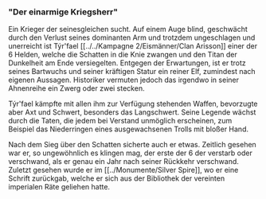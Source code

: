 ### "Der einarmige Kriegsherr"

  

Ein Krieger der seinesgleichen sucht. Auf einem Auge blind, geschwächt durch den Verlust seines dominanten Arm und trotzdem ungeschlagen und unerreicht ist Týr'fael [[../../Kampagne 2/Eismänner/Clan Arisson]] einer der 6 Helden, welche die Schatten in die Knie zwangen und den Titan der Dunkelheit am Ende versiegelten. Entgegen der Erwartungen, ist er trotz seines Bartwuchs und seiner kräftigen Statur ein reiner Elf, zumindest nach eigenen Aussagen. Historiker vermuten jedoch das irgendwo in seiner Ahnenreihe ein Zwerg oder zwei stecken.

Týr'fael kämpfte mit allen ihm zur Verfügung stehenden Waffen, bevorzugte aber Axt und Schwert, besonders das Langschwert. Seine Legende wächst durch die Taten, die jedem bei Verstand unmöglich erscheinen, zum Beispiel das Niederringen eines ausgewachsenen Trolls mit bloßer Hand. 

Nach dem Sieg über den Schatten sicherte auch er etwas. Zeitlich gesehen war er, so ungewöhnlich es klingen mag, der erste der 6 der verstarb oder verschwand, als er genau ein Jahr nach seiner Rückkehr verschwand. Zuletzt gesehen wurde er im [[../Monumente/Silver Spire]], wo er eine Schrift zurückgab, welche er sich aus der Bibliothek der vereinten imperialen Räte geliehen hatte.